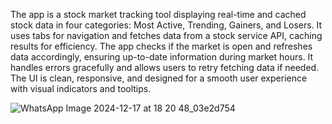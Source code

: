 
The app is a stock market tracking tool displaying real-time and cached stock data in four categories: Most Active, Trending, Gainers, and Losers. It uses tabs for navigation and fetches data from a stock service API, caching results for efficiency. The app checks if the market is open and refreshes data accordingly, ensuring up-to-date information during market hours. It handles errors gracefully and allows users to retry fetching data if needed. The UI is clean, responsive, and designed for a smooth user experience with visual indicators and tooltips.


![WhatsApp Image 2024-12-17 at 18 20 48_03e2d754](https://github.com/user-attachments/assets/733ff959-1c66-4c87-bad5-e40e3f685404)
